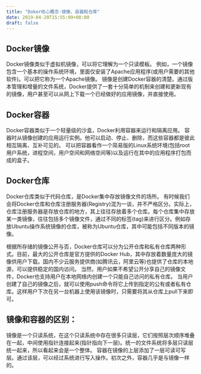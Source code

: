 ```yaml
---
title: "Doker核心概念-镜像、容器和仓库"
date: 2019-04-20T15:55:09+08:00
draft: false
---
```


## Docker镜像
Docker镜像类似于虚拟机镜像，可以将它理解为一个只读模板。
例如，一个镜像包含一个基本的操作系统环境，里面仅安装了Apache应用程序(或用户需要的其他软件)。可以把它称为一个Apache镜像。
镜像是创建Docker容器的清楚。通过版本管理和增量的文件系统，Docker提供了一套十分简单的机制来创建和更新现有的镜像，用户甚至可以从网上下载一个已经做好的应用镜像，并直接使用。

## Docker容器
Docker容器类似于一个轻量级的沙盒，Docker利用容器来运行和隔离应用。
容器时从镜像创建的应用运行实例。他可以启动、停止、删除，而这些容器都是彼此相互隔离、互补可见的。
可以把容器看作一个简易版的Linux系统环境(包括root用户系统，进程空间，用户空间和网络空间等)以及运行在其中的应用程序打包而成的盒子。


## Docker仓库
Docker仓库类似于代码仓库，是Docker集中存放镜像文件的场所。
有时候我们会将Docker仓库和仓库注册服务器(Registry)混为一谈，并不严格区分。实际上，仓库注册服务器是存放仓库的地方，其上往往存放着多个仓库。每个仓库集中存放某一类镜像，往往包括多个镜像文件，通过不同的标签(tag)来进行区分。例如存放Ubuntu操作系统镜像的仓库，被称为Ubuntu仓库，其中可能包括不同版本的镜像。

根据所存储的镜像公开与否，Docker仓库可以分为公开仓库和私有仓库两种形式。目前，最大的公开仓库是官方提供的Docker Hub，其中存放着数量庞大的镜像供用户下载。国内不少云服务提供商(如腾讯云，阿里云等)也提供了仓库的本地源，可以提供稳定的国内访问。
当然，用户如果不希望公开分享自己的镜像文件，Docker也支持用户在本地网络内创建一个只能自己访问的私有仓库。
当用户创建了自己的镜像之后，就可以使用push命令将它上传到指定的公有或者私有仓库。这样用户下次在另一台机器上使用该镜像时，只需要将其从仓库上pull下来即可。


## 镜像和容器的区别：
镜像是一个只读系统，在这个只读系统中存在很多只读层，它们按照层次顺序堆叠在一起，中间使用指针连接起来(指针指向下一层)。统一的文件系统将多层只读层统一起来，所以看起来会是一个整体。
容器在镜像的上层添加了一层可读可写层。通过该层，可以经过系统进行写入操作。初次之外，容器几乎是与镜像一样的。